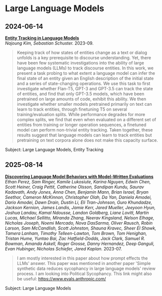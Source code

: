 # Large Language Models
## 2024-06-14
[**Entity Tracking in Language Models**](https://aclanthology.org/2023.acl-long.213.pdf)  
*Najoung Kim, Sebastian Schuster.* 2023-09.
> Keeping track of how states of entities change as a text or dialog unfolds is a key prerequisite to discourse understanding. Yet, there have been few systematic investigations into the ability of large language models (LLMs) to track discourse entities. In this work, we present a task probing to what extent a language model can infer the final state of an entity given an English description of the initial state and a series of state-changing operations. We use this task to first investigate whether Flan-T5, GPT-3 and GPT-3.5 can track the state of entities, and find that only GPT-3.5 models, which have been pretrained on large amounts of code, exhibit this ability. We then investigate whether smaller models pretrained primarily on text can learn to track entities, through finetuning T5 on several training/evaluation splits. While performance degrades for more complex splits, we find that even when evaluated on a different set of entities from training or longer operation sequences, a finetuned model can perform non-trivial entity tracking. Taken together, these results suggest that language models can learn to track entities but pretraining on text corpora alone does not make this capacity surface.

Subject: Large Language Models, Entity Tracking

## 2025-08-14
[**Discovering Language Model Behaviors with Model-Written Evaluations**](https://aclanthology.org/2023.findings-acl.847.pdf)  
*Ethan Perez, Sam Ringer, Kamile Lukosiute, Karina Nguyen, Edwin Chen, Scott Heiner, Craig Pettit, Catherine Olsson, Sandipan Kundu, Saurav Kadavath, Andy Jones, Anna Chen, Benjamin Mann, Brian Israel, Bryan Seethor, Cameron McKinnon, Christopher Olah, Da Yan, Daniela Amodei, Dario Amodei, Dawn Drain, Dustin Li, Eli Tran-Johnson, Guro Khundadze, Jackson Kernion, James Landis, Jamie Kerr, Jared Mueller, Jeeyoon Hyun, Joshua Landau, Kamal Ndousse, Landon Goldberg, Liane Lovitt, Martin Lucas, Michael Sellitto, Miranda Zhang, Neerav Kingsland, Nelson Elhage, Nicholas Joseph, Noemi Mercado, Nova DasSarma, Oliver Rausch, Robin Larson, Sam McCandlish, Scott Johnston, Shauna Kravec, Sheer El Showk, Tamera Lanham, Timothy Telleen-Lawton, Tom Brown, Tom Henighan, Tristan Hume, Yuntao Bai, Zac Hatfield-Dodds, Jack Clark, Samuel R. Bowman, Amanda Askell, Roger Grosse, Danny Hernandez, Deep Ganguli, Evan Hubinger, Nicholas Schiefer, Jared Kaplan.* 2023-07.
> I am mostly interested in this paper about how prompt effects the LLMs' answer. This paper was mentioned in another paper 'Simple synthetic data reduces sycophancy in large language models' review process. I am looking into Political Sycophancy. This link might also be useful: https://www.evals.anthropic.com/

Subject: Large Language Models